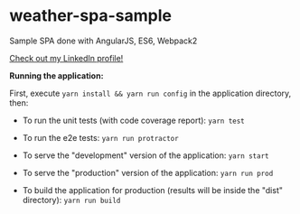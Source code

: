 # weather-spa-sample
Sample SPA done with AngularJS, ES6, Webpack2

[Check out my LinkedIn profile!](https://br.linkedin.com/in/danilo-cestari-82baab35)

**Running the application:**

First, execute `yarn install && yarn run config` in the application directory, then:

- To run the unit tests (with code coverage report):
	`yarn test`

- To run the e2e tests:
	`yarn run protractor`

- To serve the "development" version of the application:
	`yarn start`

- To serve the "production" version of the application:
	`yarn run prod`

- To build the application for production (results will be inside the "dist" directory):
	`yarn run build`
